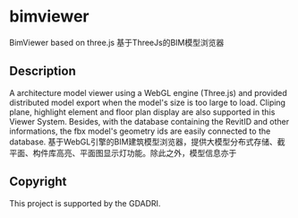 # bimviewer
BimViewer based on three.js
基于ThreeJs的BIM模型浏览器

## Description
A architecture model viewer using a WebGL engine (Three.js) and provided distributed model export when the model's size is too large to load. Cliping plane, highlight element and floor plan display are also supported in this Viewer System. Besides, with the database containing the RevitID and other informations, the fbx model's geometry ids are easily connected to the database.
基于WebGL引擎的BIM建筑模型浏览器，提供大模型分布式存储、截平面、构件库高亮、平面图显示灯功能。除此之外，模型信息亦于


## Copyright
This project is supported by the GDADRI.
